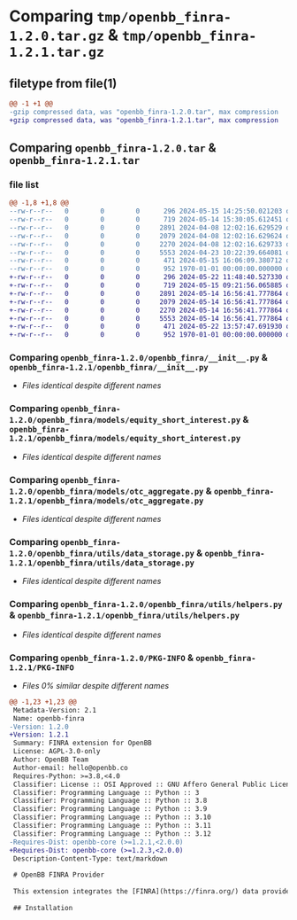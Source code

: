 # Comparing `tmp/openbb_finra-1.2.0.tar.gz` & `tmp/openbb_finra-1.2.1.tar.gz`

## filetype from file(1)

```diff
@@ -1 +1 @@
-gzip compressed data, was "openbb_finra-1.2.0.tar", max compression
+gzip compressed data, was "openbb_finra-1.2.1.tar", max compression
```

## Comparing `openbb_finra-1.2.0.tar` & `openbb_finra-1.2.1.tar`

### file list

```diff
@@ -1,8 +1,8 @@
--rw-r--r--   0        0        0      296 2024-05-15 14:25:50.021203 openbb_finra-1.2.0/README.md
--rw-r--r--   0        0        0      719 2024-05-14 15:30:05.612451 openbb_finra-1.2.0/openbb_finra/__init__.py
--rw-r--r--   0        0        0     2891 2024-04-08 12:02:16.629529 openbb_finra-1.2.0/openbb_finra/models/equity_short_interest.py
--rw-r--r--   0        0        0     2079 2024-04-08 12:02:16.629624 openbb_finra-1.2.0/openbb_finra/models/otc_aggregate.py
--rw-r--r--   0        0        0     2270 2024-04-08 12:02:16.629733 openbb_finra-1.2.0/openbb_finra/utils/data_storage.py
--rw-r--r--   0        0        0     5553 2024-04-23 10:22:39.664081 openbb_finra-1.2.0/openbb_finra/utils/helpers.py
--rw-r--r--   0        0        0      471 2024-05-15 16:06:09.380712 openbb_finra-1.2.0/pyproject.toml
--rw-r--r--   0        0        0      952 1970-01-01 00:00:00.000000 openbb_finra-1.2.0/PKG-INFO
+-rw-r--r--   0        0        0      296 2024-05-22 11:48:40.527330 openbb_finra-1.2.1/README.md
+-rw-r--r--   0        0        0      719 2024-05-15 09:21:56.065885 openbb_finra-1.2.1/openbb_finra/__init__.py
+-rw-r--r--   0        0        0     2891 2024-05-14 16:56:41.777864 openbb_finra-1.2.1/openbb_finra/models/equity_short_interest.py
+-rw-r--r--   0        0        0     2079 2024-05-14 16:56:41.777864 openbb_finra-1.2.1/openbb_finra/models/otc_aggregate.py
+-rw-r--r--   0        0        0     2270 2024-05-14 16:56:41.777864 openbb_finra-1.2.1/openbb_finra/utils/data_storage.py
+-rw-r--r--   0        0        0     5553 2024-05-14 16:56:41.777864 openbb_finra-1.2.1/openbb_finra/utils/helpers.py
+-rw-r--r--   0        0        0      471 2024-05-22 13:57:47.691930 openbb_finra-1.2.1/pyproject.toml
+-rw-r--r--   0        0        0      952 1970-01-01 00:00:00.000000 openbb_finra-1.2.1/PKG-INFO
```

### Comparing `openbb_finra-1.2.0/openbb_finra/__init__.py` & `openbb_finra-1.2.1/openbb_finra/__init__.py`

 * *Files identical despite different names*

### Comparing `openbb_finra-1.2.0/openbb_finra/models/equity_short_interest.py` & `openbb_finra-1.2.1/openbb_finra/models/equity_short_interest.py`

 * *Files identical despite different names*

### Comparing `openbb_finra-1.2.0/openbb_finra/models/otc_aggregate.py` & `openbb_finra-1.2.1/openbb_finra/models/otc_aggregate.py`

 * *Files identical despite different names*

### Comparing `openbb_finra-1.2.0/openbb_finra/utils/data_storage.py` & `openbb_finra-1.2.1/openbb_finra/utils/data_storage.py`

 * *Files identical despite different names*

### Comparing `openbb_finra-1.2.0/openbb_finra/utils/helpers.py` & `openbb_finra-1.2.1/openbb_finra/utils/helpers.py`

 * *Files identical despite different names*

### Comparing `openbb_finra-1.2.0/PKG-INFO` & `openbb_finra-1.2.1/PKG-INFO`

 * *Files 0% similar despite different names*

```diff
@@ -1,23 +1,23 @@
 Metadata-Version: 2.1
 Name: openbb-finra
-Version: 1.2.0
+Version: 1.2.1
 Summary: FINRA extension for OpenBB
 License: AGPL-3.0-only
 Author: OpenBB Team
 Author-email: hello@openbb.co
 Requires-Python: >=3.8,<4.0
 Classifier: License :: OSI Approved :: GNU Affero General Public License v3
 Classifier: Programming Language :: Python :: 3
 Classifier: Programming Language :: Python :: 3.8
 Classifier: Programming Language :: Python :: 3.9
 Classifier: Programming Language :: Python :: 3.10
 Classifier: Programming Language :: Python :: 3.11
 Classifier: Programming Language :: Python :: 3.12
-Requires-Dist: openbb-core (>=1.2.1,<2.0.0)
+Requires-Dist: openbb-core (>=1.2.3,<2.0.0)
 Description-Content-Type: text/markdown
 
 # OpenBB FINRA Provider
 
 This extension integrates the [FINRA](https://finra.org/) data provider into the OpenBB Platform.
 
 ## Installation
```

